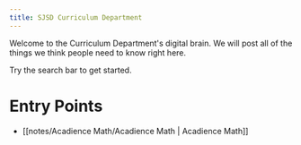 ```yaml
---
title: SJSD Curriculum Department
---
```


Welcome to the Curriculum Department's digital brain.  We will post all of the things we think people need to know right here.

Try the search bar to get started.

# Entry Points

- [[notes/Acadience Math/Acadience Math | Acadience Math]]



